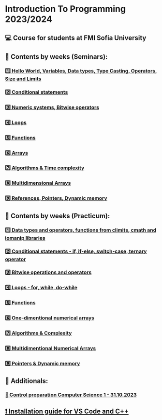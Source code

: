 # Introduction To Programming 2023/2024
## :computer: Course for students at FMI Sofia University

## :pushpin: Contents by weeks (Seminars):
### [:one: Hello World, Variables, Data types, Type Casting, Operators, Size and Limits](https://github.com/KrashM/Introduction_To_Programming/tree/main/Seminars/Week%2001)
### [:two: Conditional statements](https://github.com/KrashM/Introduction_To_Programming/tree/main/Seminars/Week%2002)
### [:three: Numeric systems, Bitwise operators](https://github.com/KrashM/Introduction_To_Programming/tree/main/Seminars/Week%2003)
### [:four: Loops](https://github.com/KrashM/Introduction_To_Programming/tree/main/Seminars/Week%2004)
### [:five: Functions](https://github.com/KrashM/Introduction_To_Programming/tree/main/Seminars/Week%2005)
### [:six: Arrays](https://github.com/KrashM/Introduction_To_Programming/tree/main/Seminars/Week%2006)
### [:seven: Algorithms & Time complexity](https://github.com/KrashM/Introduction_To_Programming/tree/main/Seminars/Week%2007)
### [:eight: Multidimensional Arrays](https://github.com/KrashM/Introduction_To_Programming/tree/main/Seminars/Week%2008)
### [:nine: References, Pointers, Dynamic memory](https://github.com/KrashM/Introduction_To_Programming/tree/main/Seminars/Week%2009)


## :pushpin: Contents by weeks (Practicum):
### [:one: Data types and operators, functions from climits, cmath and iomanip libraries](https://github.com/KrashM/Introduction_To_Programming/tree/main/Practicum/Week%2001)
### [:two: Conditional statements - if, if-else, switch-case, ternary operator](https://github.com/KrashM/Introduction_To_Programming/tree/main/Practicum/Week%2002)
### [:three: Bitwise operations and operators](https://github.com/KrashM/Introduction_To_Programming/tree/main/Practicum/Week%2003)
### [:four: Loops - for, while, do-while](https://github.com/KrashM/Introduction_To_Programming/tree/main/Practicum/Week%2004)
### [:five: Functions](https://github.com/KrashM/Introduction_To_Programming/tree/main/Practicum/Week%2005)
### [:six: One-dimentional numerical arrays](https://github.com/KrashM/Introduction_To_Programming/tree/main/Practicum/Week%2006)
### [:seven: Algorithms & Complexity](https://github.com/KrashM/Introduction_To_Programming/tree/main/Practicum/Week%2007)
### [:eight: Multidimentional Numerical Arrays](https://github.com/KrashM/Introduction_To_Programming/tree/main/Practicum/Week%2008)
### [:nine: Pointers & Dynamic memory](https://github.com/KrashM/Introduction_To_Programming/tree/main/Practicum/Week%2009)

## :pushpin: Additionals:
### [:date: Control preparation Computer Science 1 - 31.10.2023](https://github.com/KrashM/Introduction_To_Programming/tree/main/Additional%20Exercises/Control%20preparation%20CS%201%20-%2031.10.2023)

## [:exclamation: Installation guide for VS Code and C++](https://github.com/KrashM/Introduction_To_Programming/blob/main/Utils/InstallationGuide.md)